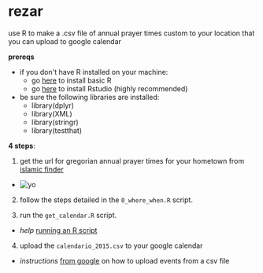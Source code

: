 rezar
=====

use R to make a .csv file of annual prayer times custom to your location that you can upload to google calendar

**prereqs**
  - if you don't have R installed on your machine:
    - go [here](http://cran.rstudio.com/) to install basic R
    - go [here](http://www.rstudio.com/products/rstudio/download/) to install Rstudio (highly recommended) 
  - be sure the following libraries are installed: 
    - library(dplyr)
    - library(XML)
    - library(stringr)
    - library(testthat)

**4 steps**:

1) get the url for gregorian annual prayer times for your hometown from [islamic finder](http://islamicfinder.org/)
  - ![yo](rezar/photos/city.jpg)

2) follow the steps detailed in the `0_where_when.R` script.

3) run the `get_calendar.R` script.
  - *help* [running an R script](http://www.dummies.com/how-to/content/how-to-source-a-script-in-r.html)

4) upload the `calendario_2015.csv` to your google calendar
  - *instructions* [from google](https://support.google.com/calendar/answer/37118?hl=en) on how to upload events from a csv file 
